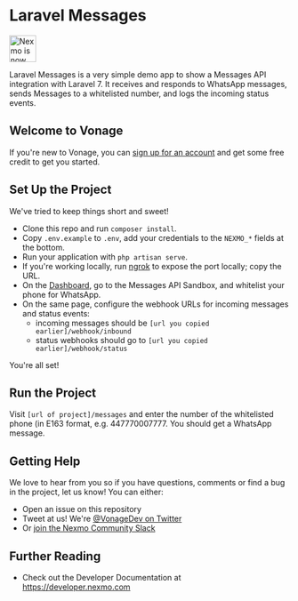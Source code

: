 # Laravel Messages

<img src="https://developer.nexmo.com/assets/images/Vonage_Nexmo.svg" height="48px" alt="Nexmo is now known as Vonage" />

Laravel Messages is a very simple demo app to show a Messages API integration with Laravel 7. It receives and responds to WhatsApp messages, sends Messages to a whitelisted number, and logs the incoming status events.

## Welcome to Vonage

If you're new to Vonage, you can [sign up for an account](https://dashboard.nexmo.com/sign-up?utm_source=DEV_REL&utm_medium=github&utm_campaign=laravel-messages) and get some free credit to get you started.

## Set Up the Project

We've tried to keep things short and sweet!

* Clone this repo and run `composer install`.
* Copy `.env.example` to `.env`, add your credentials to the `NEXMO_*` fields at the bottom.
* Run your application with `php artisan serve`.
* If you're working locally, run [ngrok](https://ngrok.com) to expose the port locally; copy the URL.
* On the [Dashboard](https://dashboard.nexmo.com), go to the Messages API Sandbox, and whitelist your phone for WhatsApp.
* On the same page, configure the webhook URLs for incoming messages and status events:
    - incoming messages should be `[url you copied earlier]/webhook/inbound`
    - status webhooks should go to `[url you copied earlier]/webhook/status`

You're all set!

## Run the Project

Visit `[url of project]/messages` and enter the number of the whitelisted phone (in E163 format, e.g. 447770007777. You should get a WhatsApp message.

## Getting Help

We love to hear from you so if you have questions, comments or find a bug in the project, let us know! You can either:

* Open an issue on this repository
* Tweet at us! We're [@VonageDev on Twitter](https://twitter.com/VonageDev)
* Or [join the Nexmo Community Slack](https://developer.nexmo.com/community/slack)

## Further Reading

* Check out the Developer Documentation at <https://developer.nexmo.com>
